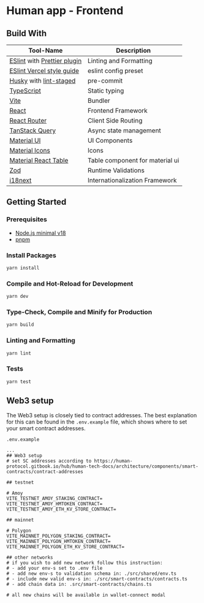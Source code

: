 # Human app - Frontend

## Build With

| Tool-Name                                                                                                                                                     | Description                     |
| ------------------------------------------------------------------------------------------------------------------------------------------------------------- | ------------------------------- |
| [ESlint](https://github.com/vercel/style-guide) with [Prettier plugin](https://github.com/prettier/eslint-plugin-prettier)                                    | Linting and Formatting          |
| [ESlint Vercel style guide](https://github.com/vercel/style-guide)                                                                                            | eslint config preset            |
| [Husky](https://typicode.github.io/husky/get-started.html) with [lint-staged](https://github.com/lint-staged/lint-staged?tab=readme-ov-file#-lint-staged----) | pre-commit                      |
| [TypeScript](https://www.typescriptlang.org/docs/handbook/typescript-in-5-minutes.html)                                                                       | Static typing                   |
| [Vite](https://vitejs.dev/guide/why.html)                                                                                                                     | Bundler                         |
| [React](https://react.dev/learn/describing-the-ui)                                                                                                            | Frontend Framework              |
| [React Router](https://reactrouter.com/en/main/start/tutorial)                                                                                                | Client Side Routing             |
| [TanStack Query](https://tanstack.com/query/latest/docs/framework/react/overview)                                                                             | Async state management          |
| [Material UI](https://mui.com/material-ui/getting-started/)                                                                                                   | UI Components                   |
| [Material Icons](https://mui.com/material-ui/material-icons/)                                                                                                 | Icons                           |
| [Material React Table](https://www.material-react-table.com/about)                                                                                            | Table component for material ui |
| [Zod](https://github.com/colinhacks/zod?tab=readme-ov-file#table-of-contents)                                                                                 | Runtime Validations             |
| [i18next](https://react.i18next.com/getting-started)                                                                                                          | Internationalization Framework  |

## Getting Started

### Prerequisites

- [Node.js minimal v18](https://nodejs.org/en)
- [pnpm](https://pnpm.io/installation)

### Install Packages

```sh
yarn install
```

### Compile and Hot-Reload for Development

```sh
yarn dev
```

### Type-Check, Compile and Minify for Production

```sh
yarn build
```

### Linting and Formatting

```sh
yarn lint
```

### Tests

```sh
yarn test
```

## Web3 setup

The Web3 setup is closely tied to contract addresses. The best explanation for this can be found in the `.env.example` file, which shows where to set your smart contract addresses.

`.env.example`
```
...
## Web3 setup
# set SC addresses according to https://human-protocol.gitbook.io/hub/human-tech-docs/architecture/components/smart-contracts/contract-addresses

## testnet

# Amoy
VITE_TESTNET_AMOY_STAKING_CONTRACT=
VITE_TESTNET_AMOY_HMTOKEN_CONTRACT=
VITE_TESTNET_AMOY_ETH_KV_STORE_CONTRACT=

## mainnet

# Polygon
VITE_MAINNET_POLYGON_STAKING_CONTRACT=
VITE_MAINNET_POLYGON_HMTOKEN_CONTRACT=
VITE_MAINNET_POLYGON_ETH_KV_STORE_CONTRACT=

## other networks
# if you wish to add new network follow this instruction:
# - add your env-s set to .env file
# - add new env-s to validation schema in: ./src/shared/env.ts
# - include new valid env-s in: ./src/smart-contracts/contracts.ts
# - add chain data in: .src/smart-contracts/chains.ts

# all new chains will be available in wallet-connect modal
```
